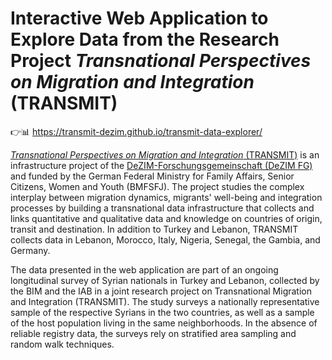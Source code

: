 # Interactive Web Application to Explore Data from the Research Project _Transnational Perspectives on Migration and Integration_ (TRANSMIT)

👉📊 <https://transmit-dezim.github.io/transmit-data-explorer/>

[_Transnational Perspectives on Migration and Integration_ (TRANSMIT)](https://www.dezim-institut.de/projekte/projekt-detail/transnational-perspectives-on-migration-and-integration-transmit-7-13/) is an infrastructure project of the [DeZIM-Forschungsgemeinschaft (DeZIM FG)](https://www.dezim-institut.de/dezim-forschungsgemeinschaft/ueber-die-forschungsgemeinschaft/) and funded by the German Federal Ministry for Family Affairs, Senior Citizens, Women and Youth (BMFSFJ).
The project studies the complex interplay between migration dynamics, migrants' well-being and integration processes by building a transnational data infrastructure that collects and links quantitative and qualitative data and knowledge on countries of origin, transit and destination.
In addition to Turkey and Lebanon, TRANSMIT collects data in Lebanon, Morocco, Italy, Nigeria, Senegal, the Gambia, and Germany.

The data presented in the web application are part of an ongoing longitudinal survey of Syrian nationals in Turkey and Lebanon, collected by the BIM and the IAB in a joint research project on Transnational Migration and Integration (TRANSMIT).
The study surveys a nationally representative sample of the respective Syrians in the two countries, as well as a sample of the host population living in the same neighborhoods. In the absence of reliable registry data, the surveys rely on stratified area sampling and random walk techniques.
